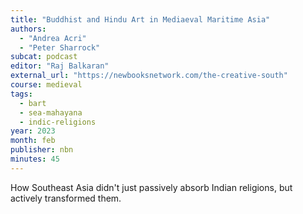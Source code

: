 ```yaml
---
title: "Buddhist and Hindu Art in Mediaeval Maritime Asia"
authors:
  - "Andrea Acri"
  - "Peter Sharrock"
subcat: podcast
editor: "Raj Balkaran"
external_url: "https://newbooksnetwork.com/the-creative-south"
course: medieval
tags:
  - bart
  - sea-mahayana
  - indic-religions
year: 2023
month: feb
publisher: nbn
minutes: 45
---
```


How Southeast Asia didn't just passively absorb Indian religions, but actively transformed them.
